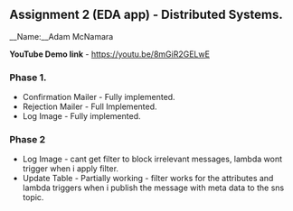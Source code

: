 ## Assignment 2 (EDA app) - Distributed Systems.

__Name:__Adam McNamara

__YouTube Demo link__ - https://youtu.be/8mGiR2GELwE



### Phase 1.


+ Confirmation Mailer - Fully implemented.
+ Rejection Mailer -  Full Implemented.
+ Log Image -  Fully implemented. 

### Phase 2 



+ Log Image -  cant get filter to block irrelevant messages, lambda wont trigger when i apply filter.
+ Update Table -  Partially working - filter works for the attributes and lambda triggers when i publish the message with meta data to the sns topic.
























































